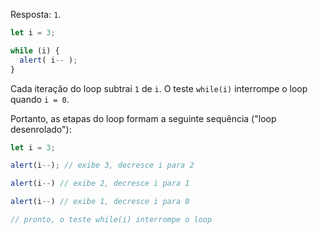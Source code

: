 Resposta: `1`.

```js run
let i = 3;

while (i) {
  alert( i-- );
}
```

Cada iteração do loop subtrai `1` de `i`. O teste `while(i)` interrompe o loop quando `i = 0`.

Portanto, as etapas do loop formam a seguinte sequência ("loop desenrolado"):

```js
let i = 3;

alert(i--); // exibe 3, decresce i para 2

alert(i--) // exibe 2, decresce i para 1

alert(i--) // exibe 1, decresce i para 0

// pronto, o teste while(i) interrompe o loop
```
